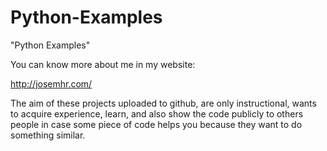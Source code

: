 # Python-Examples

"Python Examples"

You can know more about me in my website:

http://josemhr.com/

The aim of these projects uploaded to github, are only instructional, wants to acquire experience, learn, and also show the code publicly to others people in case some piece of code helps you because they want to do something similar.
